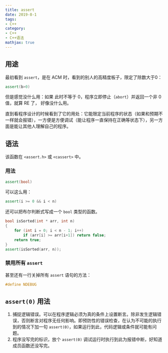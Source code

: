 ```yaml
---
title: assert
date: 2019-8-1
tags:
- C++
category:
- C++
- C++语法
mathjax: true
---
```


## 用途

最初看到 `assert`，是在 ACM 时，看到的别人的高精度板子，限定了除数大于0：

```c++
assert(b>0)
```

但是感觉没什么用：如果 此时不等于 0，程序立即停止（`abort`）并返回一个非 0 值，就算 RE 了， 好像没什么用。

直到看程序设计的时候看到了它的用处：它能限定当前程序的状态（如果和预期不一样就会报错），一方便是方便调试（能让程序一直保持在正确等状态下），另一方面是能让其他人理解自己的程序。

## 语法

该函数在 `<assert.h>` 或 `<cassert>` 中。

### 用法

```c++
assert(bool)
```

可以这么用：

```c++
assert(i >= 0 && i < n)
```

还可以把布尔判断式写成一个 `bool` 类型的函数。

```c++
bool isSorted(int * arr, int n)
{
    for (int i = 0; i < n - 1; i++)
        if (arr[i] >= arr[i+1]) return false;
    return true;
}
assert(isSorted(arr, n));
```

### 禁用所有 `assert`

甚至还有一行关掉所有 `assert` 语句的方法：

```c
#define NDEBUG
```

## `assert(0)` 用法

1. 捕捉逻辑错误。可以在程序逻辑必须为真的条件上设置断言。除非发生逻辑错误，否则断言对程序无任何影响。即预防性的错误检查，在认为不可能的执行到的情况下加一句 `assert(0)`，如果运行到此，代码逻辑或条件就可能有问题。
2. 程序没写完的标识，放个 `assert(0)` 调试运行时执行到此为报错中断，好知道成员函数还没写完。
